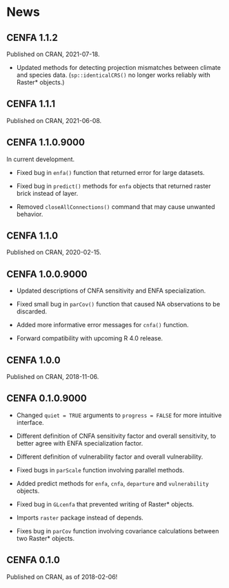 
# News

## CENFA 1.1.2

Published on CRAN, 2021-07-18.

- Updated methods for detecting projection mismatches between climate
  and species data. (`sp::identicalCRS()` no longer works reliably with
  Raster\* objects.)

## CENFA 1.1.1

Published on CRAN, 2021-06-08.

## CENFA 1.1.0.9000

In current development.

- Fixed bug in `enfa()` function that returned error for large datasets.

- Fixed bug in `predict()` methods for `enfa` objects that returned
  raster brick instead of layer.

- Removed `closeAllConnections()` command that may cause unwanted
  behavior.

## CENFA 1.1.0

Published on CRAN, 2020-02-15.

## CENFA 1.0.0.9000

- Updated descriptions of CNFA sensitivity and ENFA specialization.

- Fixed small bug in `parCov()` function that caused NA observations to
  be discarded.

- Added more informative error messages for `cnfa()` function.

- Forward compatibility with upcoming R 4.0 release.

## CENFA 1.0.0

Published on CRAN, 2018-11-06.

## CENFA 0.1.0.9000

- Changed `quiet = TRUE` arguments to `progress = FALSE` for more
  intuitive interface.

- Different definition of CNFA sensitivity factor and overall
  sensitivity, to better agree with ENFA specialization factor.

- Different definition of vulnerability factor and overall
  vulnerability.

- Fixed bugs in `parScale` function involving parallel methods.

- Added predict methods for `enfa`, `cnfa`, `departure` and
  `vulnerability` objects.

- Fixed bug in `GLcenfa` that prevented writing of Raster\* objects.

- Imports `raster` package instead of depends.

- Fixes bug in `parCov` function involving covariance calculations
  between two Raster\* objects.

## CENFA 0.1.0

Published on CRAN, as of 2018-02-06!
